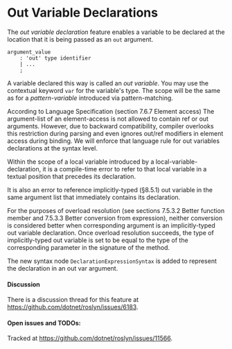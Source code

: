 Out Variable Declarations
=========================

The *out variable declaration* feature enables a variable to be declared at the location that it is being passed as an `out` argument.

```antlr
argument_value
    : 'out' type identifier
    | ...
    ;
```

A variable declared this way is called an *out variable*. 
You may use the contextual keyword `var` for the variable's type.
The scope will be the same as for a *pattern-variable* introduced via pattern-matching.

According to Language Specification (section 7.6.7 Element access)
The argument-list of an element-access is not allowed to contain ref or out arguments.
However, due to backward compatibility, compiler overlooks this restriction during parsing
and even ignores out/ref modifiers in element access during binding.
We will enforce that language rule for out variables declarations at the syntax level.

Within the scope of a local variable introduced by a local-variable-declaration, 
it is a compile-time error to refer to that local variable in a textual position 
that precedes its declaration. 

It is also an error to reference implicitly-typed (§8.5.1) out variable in the same argument list that immediately 
contains its declaration.

For the purposes of overload resolution (see sections 7.5.3.2 Better function member and 7.5.3.3 Better conversion from expression),
neither conversion is considered better when corresponding argument is an implicitly-typed out variable declaration.
Once overload resolution succeeds, the type of implicitly-typed out variable is set to be equal to the type of the 
corresponding parameter in the signature of the method.

The new syntax node `DeclarationExpressionSyntax` is added to represent the declaration in an out var argument.

#### Discussion

There is a discussion thread for this feature at https://github.com/dotnet/roslyn/issues/6183.

#### Open issues and TODOs:

Tracked at https://github.com/dotnet/roslyn/issues/11566.
